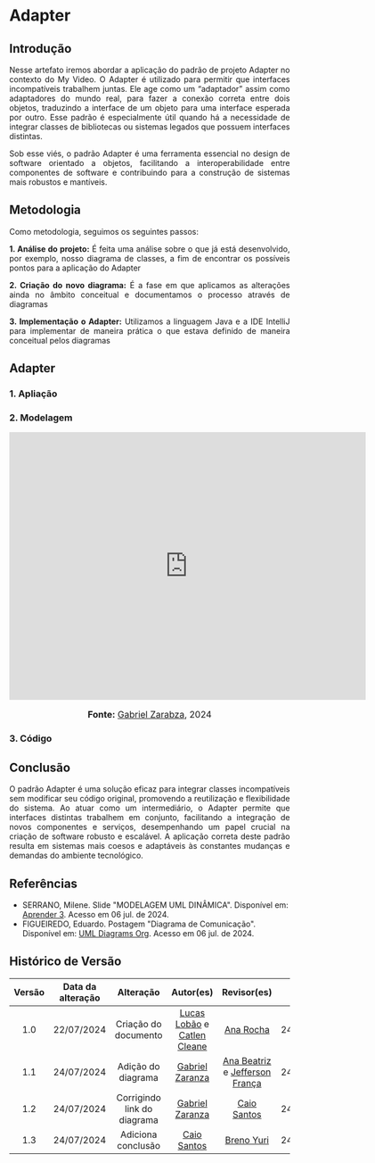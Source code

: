 # Adapter

## Introdução

<div style="text-align: justify;">

Nesse artefato iremos abordar a aplicação do padrão de projeto Adapter no contexto do My Video. O Adapter é utilizado para permitir que interfaces incompatíveis trabalhem juntas. Ele age como um “adaptador” assim como adaptadores do mundo real, para fazer a conexão correta entre dois objetos, traduzindo a interface de um objeto para uma interface esperada por outro. Esse padrão é especialmente útil quando há a necessidade de integrar classes de bibliotecas ou sistemas legados que possuem interfaces distintas.

Sob esse viés, o padrão Adapter é uma ferramenta essencial no design de software orientado a objetos, facilitando a interoperabilidade entre componentes de software e contribuindo para a construção de sistemas mais robustos e mantíveis.

</div>

## Metodologia

<div style="text-align: justify;">
Como metodologia, seguimos os seguintes passos:
</br>

**1. Análise do projeto:** É feita uma análise sobre o que já está desenvolvido, por exemplo, nosso diagrama de classes, a fim de encontrar os possíveis pontos para a aplicação do Adapter

**2. Criação do novo diagrama:** É a fase em que aplicamos as alterações ainda no âmbito conceitual e documentamos o processo através de diagramas

**3. Implementação o Adapter:** Utilizamos a linguagem Java e a IDE IntelliJ para implementar de maneira prática o que estava definido de maneira conceitual pelos diagramas

</div>

## Adapter

### 1. Apliação

<div style="text-align: justify;">
   
</div>


### 2. Modelagem


<div style="text-align: justify;">
   <div style="width: 640px; height: 480px; margin: 10px auto; position: relative;"><iframe allowfullscreen frameborder="0" style="width:640px; height:480px" src="https://lucid.app/documents/embedded/07f46bea-9749-4507-9e8b-24b87cebfe02" id="opiXa7LadhuU"></iframe></div>
   <font size="3"><p style="text-align: center"><b>Fonte:</b> <a href="https://github.com/GZaranza">Gabriel Zarabza</a>, 2024</p></font>
</div>

### 3. Código


## Conclusão

<div style="text-align: justify;">
O padrão Adapter é uma solução eficaz para integrar classes incompatíveis sem modificar seu código original, promovendo a reutilização e flexibilidade do sistema. Ao atuar como um intermediário, o Adapter permite que interfaces distintas trabalhem em conjunto, facilitando a integração de novos componentes e serviços, desempenhando um papel crucial na criação de software robusto e escalável. A aplicação correta deste padrão resulta em sistemas mais coesos e adaptáveis às constantes mudanças e demandas do ambiente tecnológico.
</div>

## Referências

- SERRANO, Milene. Slide "MODELAGEM UML DINÂMICA". Disponível em: [Aprender 3](https://aprender3.unb.br/pluginfile.php/2790248/mod_label/intro/Arquitetura%20e%20Desenho%20de%20Software%20-%20Aula%20Modelagem%20UML%20Din%C3%A2mica%20-%20Profa.%20Milene.pdf). Acesso em 06 jul. de 2024. </br>
- FIGUEIREDO, Eduardo. Postagem "Diagrama de Comunicação". Disponível em: [UML Diagrams Org](https://homepages.dcc.ufmg.br/~figueiredo/disciplinas/aulas/uml-diagrama-comunicacao_v01.pdf). Acesso em 06 jul. de 2024. </br>

## Histórico de Versão

| Versão | Data da alteração |            Alteração             |                                           Autor(es)                                           |                                                                   Revisor(es)                                                                    | Data de revisão |
| :----: | :---------------: | :------------------------------: | :-------------------------------------------------------------------------------------------: | :----------------------------------------------------------------------------------------------------------------------------------------------: | :-------------: |
|  1.0   |    22/07/2024     |       Criação do documento       | [Lucas Lobão](https://github.com/lucaslobao-18) e [Catlen Cleane](https://github.com/catlenc) | [Ana Rocha](https://github.com/anaaroch) | 24/07/2024 |
|  1.1   |    24/07/2024     |      Adição do diagrama      | [Gabriel Zaranza](https://github.com/GZaranza)  | [Ana Beatriz](github.com/anabfs) e [Jefferson França](https://github.com/Frans6) | 24/07/2024
|  1.2   |    24/07/2024     |      Corrigindo link do diagrama      | [Gabriel Zaranza](https://github.com/GZaranza)  | [Caio Santos](https://github.com/caiobsantos) | 24/07/2024 |
|  1.3   |    24/07/2024     |      Adiciona conclusão      | [Caio Santos](https://github.com/caiobsantos)  | [Breno Yuri](https://github.com/YuriBre) | 24/07/2024 |
